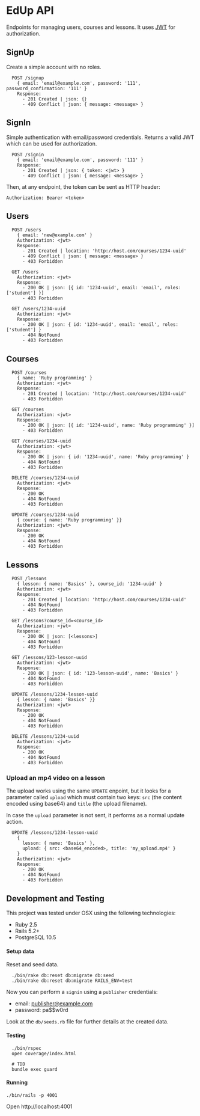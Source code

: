 # EdUp API

Endpoints for managing users, courses and lessons. It uses [JWT](https://jwt.io/) for authorization.

## SignUp
Create a simple account with no roles.
```
  POST /signup
    { email: 'email@example.com', password: '111', password_confirmation: '111' }
    Response:
      - 201 Created | json: {}
      - 409 Conflict | json: { message: <message> }
```

## SignIn
Simple authentication with email/password credentials. Returns a valid JWT which can
be used for authorization.
```
  POST /signin
    { email: 'email@example.com', password: '111' }
    Response:
      - 201 Created | json: { token: <jwt> }
      - 409 Conflict | json: { message: <message> }
```

Then, at any endpoint, the token can be sent as HTTP header:
```
Authorization: Bearer <token>
```

## Users
```
  POST /users
    { email: 'new@example.com' }
    Authorization: <jwt>
    Response:
      - 201 Created | location: 'http://host.com/courses/1234-uuid'
      - 409 Conflict | json: { message: <message> }
      - 403 Forbidden

  GET /users
    Authorization: <jwt>
    Response:
      - 200 OK | json: [{ id: '1234-uuid', email: 'email', roles: ['student'] }]
      - 403 Forbidden

  GET /users/1234-uuid
    Authorization: <jwt>
    Response:
      - 200 OK | json: { id: '1234-uuid', email: 'email', roles: ['student'] }
      - 404 NotFound
      - 403 Forbidden
```

## Courses
```
  POST /courses
    { name: 'Ruby programming' }
    Authorization: <jwt>
    Response:
      - 201 Created | location: 'http://host.com/courses/1234-uuid'
      - 403 Forbidden

  GET /courses
    Authorization: <jwt>
    Response:
      - 200 OK | json: [{ id: '1234-uuid', name: 'Ruby programming' }]
      - 403 Forbidden

  GET /courses/1234-uuid
    Authorization: <jwt>
    Response:
      - 200 OK | json: { id: '1234-uuid', name: 'Ruby programming' }
      - 404 NotFound
      - 403 Forbidden

  DELETE /courses/1234-uuid
    Authorization: <jwt>
    Response:
      - 200 OK
      - 404 NotFound
      - 403 Forbidden

  UPDATE /courses/1234-uuid
    { course: { name: 'Ruby programming' }}
    Authorization: <jwt>
    Response:
      - 200 OK
      - 404 NotFound
      - 403 Forbidden
```
## Lessons
```
  POST /lessons
    { lesson: { name: 'Basics' }, course_id: '1234-uuid' }
    Authorization: <jwt>
    Response:
      - 201 Created | location: 'http://host.com/courses/1234-uuid'
      - 404 NotFound
      - 403 Forbidden

  GET /lessons?course_id=<course_id>
    Authorization: <jwt>
    Response:
      - 200 OK | json: [<lessons>]
      - 404 NotFound
      - 403 Forbidden

  GET /lessons/123-lesson-uuid
    Authorization: <jwt>
    Response:
      - 200 OK | json: { id: '123-lesson-uuid', name: 'Basics' }
      - 404 NotFound
      - 403 Forbidden

  UPDATE /lessons/1234-lesson-uuid
    { lesson: { name: 'Basics' }}
    Authorization: <jwt>
    Response:
      - 200 OK
      - 404 NotFound
      - 403 Forbidden

  DELETE /lessons/1234-uuid
    Authorization: <jwt>
    Response:
      - 200 OK
      - 404 NotFound
      - 403 Forbidden
```
### Upload an mp4 video on a lesson
The upload works using the same `UPDATE` enpoint, but it looks for a parameter called `upload`
which must contain two keys: `src` (the content encoded using base64) and `title` (the upload filename).

In case the `upload` parameter is not sent, it performs as a normal update action.
```
  UPDATE /lessons/1234-lesson-uuid
    {
      lesson: { name: 'Basics' },
      upload: { src: <base64_encoded>, title: 'my_upload.mp4' }
    }
    Authorization: <jwt>
    Response:
      - 200 OK
      - 404 NotFound
      - 403 Forbidden
```

## Development and Testing
This project was tested under OSX using the following technologies:

  * Ruby 2.5
  * Rails 5.2+
  * PostgreSQL 10.5

#### Setup data
Reset and seed data.
```
  ./bin/rake db:reset db:migrate db:seed
  ./bin/rake db:reset db:migrate RAILS_ENV=test
```
Now you can perform a `signin` using a `publisher` credentials:

  * email: publisher@example.com
  * password: pa$$w0rd

Look at the `db/seeds.rb` file for further details at the created data.

#### Testing
```
  ./bin/rspec
  open coverage/index.html

  # TDD
  bundle exec guard
```

#### Running
```
./bin/rails -p 4001
```
Open http://localhost:4001
